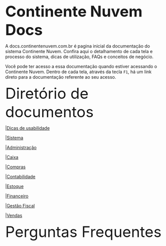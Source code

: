  <font size="12"><b>Continente Nuvem Docs</b></font> 

A docs.continentenuvem.com.br é pagina inicial da documentação do sistema Continente Nuvem. Confira aqui o detalhamento de cada tela e processo do sistema,  dicas de utilização, FAQs e conceitos de negócio. 

Você pode ter acesso a essa documentação quando estiver acessando o Continente Nuvem. Dentro de cada tela, através da tecla `F1`, há um link direto para a documentação referente ao seu acesso.



<font size="8">Diretório de documentos  </font>

|[Dicas de usabilidade](dicas.md)

|[Sistema](sistema.md)

|[Administração](administracao.md)

|[Caixa](caixa.md)

|[Compras](compras.md)

|[Contabilidade](contabilidade.md)

|[Estoque](estoque.md)

|[Financeiro](financeiro.md)

|[Gestão Fiscal](gestao_fiscal.md)

|[Vendas](vendas.md)



<font size="8">Perguntas Frequentes</font>

